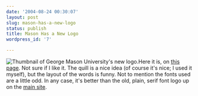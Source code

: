 ```yaml
---
date: '2004-08-24 00:30:07'
layout: post
slug: mason-has-a-new-logo
status: publish
title: Mason Has a New Logo
wordpress_id: '7'

---
```


![Thumbnail of George Mason University's new logo.](/i/images/gmulogo.gif)Here it is, on [this page](http://www.gmu.edu/fairfax/). Not sure if I like it. The quill is a nice idea (of course it's nice; I used it myself), but the layout of the words is funny. Not to mention the fonts used are a little odd. In any case, it's better than the old, plain, serif font logo up on the [main site](http://www.gmu.edu).
